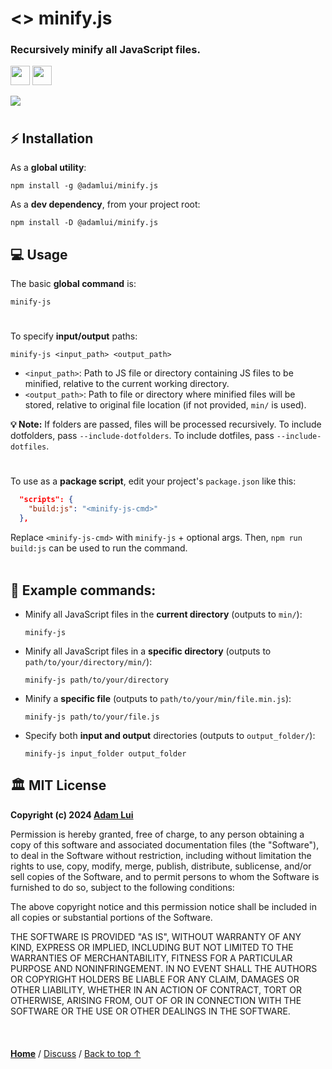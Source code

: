 # <> minify.js 

### Recursively minify all JavaScript files.

<a href="https://www.npmjs.com/package/@adamlui/minify.js"><img height=31 src="https://img.shields.io/badge/Latest_Build-1.1.0-fc7811.svg?logo=npm&logoColor=white&labelColor=464646&style=for-the-badge"></a>
<a href="#%EF%B8%8F-mit-license"><img height=31 src="https://img.shields.io/badge/License-MIT-fcde7b.svg?logo=internetarchive&logoColor=white&labelColor=464646&style=for-the-badge"></a>

<img src="https://github.com/adamlui/js-utils/blob/main/minify.js/media/images/minify-js-docs-demo.png">

<br>

<img height=8px width="100%" src="https://raw.githubusercontent.com/andreasbm/readme/master/assets/lines/aqua.png">

## ⚡ Installation

As a **global utility**:

```
npm install -g @adamlui/minify.js
```

As a **dev dependency**, from your project root:

```
npm install -D @adamlui/minify.js
```

## 💻 Usage

The basic **global command** is:

```
minify-js
```

#

To specify **input/output** paths:
   
```
minify-js <input_path> <output_path>
```

- `<input_path>`: Path to JS file or directory containing JS files to be minified, relative to the current working directory. 
- `<output_path>`: Path to file or directory where minified files will be stored, relative to original file location (if not provided, `min/` is used).

**💡 Note:** If folders are passed, files will be processed recursively. To include dotfolders, pass `--include-dotfolders`. To include dotfiles, pass `--include-dotfiles`.

#

To use as a **package script**, edit your project's `package.json` like this:

```json
  "scripts": {
    "build:js": "<minify-js-cmd>"
  },
```

Replace `<minify-js-cmd>` with `minify-js` + optional args. Then, `npm run build:js` can be used to run the command.
<br><br>

## 📃 Example commands:

- Minify all JavaScript files in the **current directory** (outputs to `min/`):

   ```
   minify-js
   ```

- Minify all JavaScript files in a **specific directory** (outputs to `path/to/your/directory/min/`):

   ```
   minify-js path/to/your/directory
   ```

- Minify a **specific file** (outputs to `path/to/your/min/file.min.js`):

   ```
   minify-js path/to/your/file.js
   ```

- Specify both **input and output** directories (outputs to `output_folder/`):

   ```
   minify-js input_folder output_folder
   ```

## 🏛️ MIT License

**Copyright (c) 2024 [Adam Lui](https://github.com/adamlui)**

Permission is hereby granted, free of charge, to any person obtaining a copy
of this software and associated documentation files (the "Software"), to deal
in the Software without restriction, including without limitation the rights
to use, copy, modify, merge, publish, distribute, sublicense, and/or sell
copies of the Software, and to permit persons to whom the Software is
furnished to do so, subject to the following conditions:

The above copyright notice and this permission notice shall be included in all
copies or substantial portions of the Software.

THE SOFTWARE IS PROVIDED "AS IS", WITHOUT WARRANTY OF ANY KIND, EXPRESS OR
IMPLIED, INCLUDING BUT NOT LIMITED TO THE WARRANTIES OF MERCHANTABILITY,
FITNESS FOR A PARTICULAR PURPOSE AND NONINFRINGEMENT. IN NO EVENT SHALL THE
AUTHORS OR COPYRIGHT HOLDERS BE LIABLE FOR ANY CLAIM, DAMAGES OR OTHER
LIABILITY, WHETHER IN AN ACTION OF CONTRACT, TORT OR OTHERWISE, ARISING FROM,
OUT OF OR IN CONNECTION WITH THE SOFTWARE OR THE USE OR OTHER DEALINGS IN THE
SOFTWARE.

<br>

<img height=6px width="100%" src="https://raw.githubusercontent.com/andreasbm/readme/master/assets/lines/aqua.png">

<a href="https://github.com/adamlui/js-utils">**Home**</a> /
<a href="https://github.com/adamlui/js-utils/discussions">Discuss</a> /
<a href="#-minifyjs">Back to top ↑</a>
